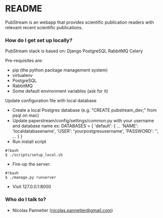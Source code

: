 # README #

PubStream is an webapp that provides scientific publication readers with relevant
 recent scientific publications.

### How do I get set up locally? ###

PubStream stack is based on:
Django
PostgreSQL
RabbitMQ
Celery
 
Pre-requisites are: 
* pip (the python package management system)
* virtualenv
* PostgreSQL
* RabbitMQ
* Some default environment variables (ask for it)

Update configuration file with local database
* Create a local Postgres database (e.g. "CREATE pubstream_dev;" from psql on mac)
* Update paperstream/config/settings/common.py with your username and database name
   ex: 
   DATABASES = {
      'default': {
          ...
          'NAME': 'localdatabasename',
          'USER': 'yourpostgresusername',
          'PASSWORD': '',
          ...
      }
   }
* Run install script  

```
#!bash
$ ./scripts/setup_local.sh
```

* Fire-up the server:

```
#!bash
$ ./manage.py runserver
```

* Visit 127.0.0.1:8000

### Who do I talk to? ###

* Nicolas Pannetier (nicolas.pannetier@gmail.com)



